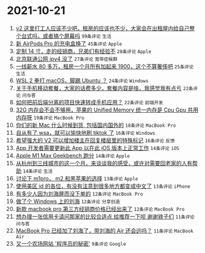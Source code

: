 # 2021-10-21

1. [v2 这里打工人应该不少吧，租房的应该也不少，大家会在出租屋内给自己整个台式吗，或者搞个屏幕吗](https://www.v2ex.com/t/809392) `99条评论` `生活`
1. [新 AirPods Pro 的充电盒换了](https://www.v2ex.com/t/809422) `45条评论` `Apple`
1. [定制 14 寸，走的经销商，兄弟们有经验不](https://www.v2ex.com/t/809397) `28条评论` `Apple`
1. [北京联通公网 ipv4 没了](https://www.v2ex.com/t/809389) `27条评论` `宽带症候群`
1. [一线薪水 80 多万，租房一个月所有加起来 1900，这个不算奢侈吧](https://www.v2ex.com/t/809471) `25条评论` `生活`
1. [WSL 2 拳打 macOS，脚踢 Ubuntu ？](https://www.v2ex.com/t/809474) `24条评论` `Windows`
1. [关于手机移动套餐，大家的话费多少，套餐内容是啥，我感觉我有点亏](https://www.v2ex.com/t/809441) `22条评论` `问与答`
1. [如何把前后端分离的项目快速转成手机应用？](https://www.v2ex.com/t/809404) `22条评论` `前端开发`
1. [32G 内存会不会不够用，苹果的 Unified Memory 统一内存是 Cpu Gpu 共用内存呀](https://www.v2ex.com/t/809393) `19条评论` `MacBook Pro`
1. [你们的新 Mac 什么时候到货, 包括国内国外的](https://www.v2ex.com/t/809390) `18条评论` `MacBook Pro`
1. [自从有了 wsa，就可以愉快地刷 tiktok 了](https://www.v2ex.com/t/809461) `16条评论` `Windows`
1. [希望强大的 V2 可以增加楼主在回复楼层里的特殊标记](https://www.v2ex.com/t/809415) `16条评论` `反馈`
1. [App 开发者需要更新此 App 以在此 iOS 版本上正常工作](https://www.v2ex.com/t/809466) `14条评论` `iOS`
1. [Apple M1 Max Geekbench 跑分](https://www.v2ex.com/t/809460) `14条评论` `Apple`
1. [从杭州到三线城市的这一个月，来谈谈我的感受，或许对需要回老家的人有帮助](https://www.v2ex.com/t/809427) `14条评论` `生活`
1. [讨论下 m1pro， m2 和黑苹果的选择](https://www.v2ex.com/t/809468) `13条评论` `Apple`
1. [使用美区 id 的各位，有没有注意到很多地方都变成中文了](https://www.v2ex.com/t/809391) `13条评论` `iPhone`
1. [有多少人因为刘海屏而没下单的](https://www.v2ex.com/t/809484) `12条评论` `MacBook Pro`
1. [做了个 Windows 上的刘海](https://www.v2ex.com/t/809467) `12条评论` `分享创造`
1. [新款 macbook pro 第三方经销商价格已经出来了](https://www.v2ex.com/t/809451) `12条评论` `MacBook Pro`
1. [想办理一张信用卡请问那家的比较合适点,给推荐一下呗 谢谢铁子们](https://www.v2ex.com/t/809418) `11条评论` `问与答`
1. [MacBook Pro 已经加了刘海了，带刘海的 Air 还会远吗？](https://www.v2ex.com/t/809402) `11条评论` `MacBook Air`
1. [又一个农场网站 '程序员的秘密'](https://www.v2ex.com/t/809457) `9条评论` `Google`
